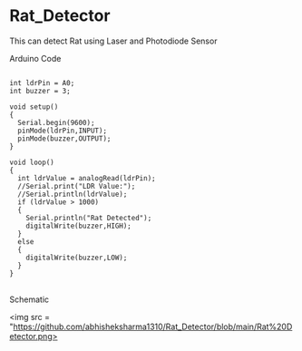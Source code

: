 # Rat_Detector
This can detect Rat using Laser and Photodiode Sensor

Arduino Code

<pre>
<code>
int ldrPin = A0;
int buzzer = 3;

void setup() 
{
  Serial.begin(9600);
  pinMode(ldrPin,INPUT);
  pinMode(buzzer,OUTPUT);
}

void loop() 
{
  int ldrValue = analogRead(ldrPin);
  //Serial.print("LDR Value:");
  //Serial.println(ldrValue);
  if (ldrValue > 1000)
  {
    Serial.println("Rat Detected");
    digitalWrite(buzzer,HIGH);
  }
  else
  {
    digitalWrite(buzzer,LOW);
  }
}
</code>
</pre>

<p>Schematic</p>

<img src = "https://github.com/abhisheksharma1310/Rat_Detector/blob/main/Rat%20Detector.png>
